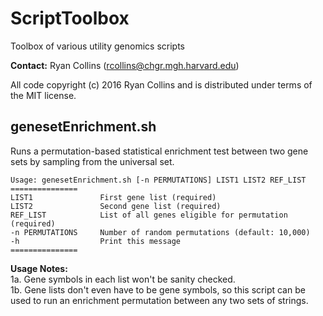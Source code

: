 # ScriptToolbox
Toolbox of various utility genomics scripts

**Contact:** Ryan Collins (rcollins@chgr.mgh.harvard.edu)

All code copyright (c) 2016 Ryan Collins and is distributed under terms of the MIT license.

## genesetEnrichment.sh  
Runs a permutation-based statistical enrichment test between two gene sets by sampling from the universal set.
```
Usage: genesetEnrichment.sh [-n PERMUTATIONS] LIST1 LIST2 REF_LIST
===============
LIST1               First gene list (required)
LIST2               Second gene list (required)
REF_LIST            List of all genes eligible for permutation (required)
-n PERMUTATIONS     Number of random permutations (default: 10,000)
-h                  Print this message
===============
```
**Usage Notes:**  
1a. Gene symbols in each list won't be sanity checked.  
1b. Gene lists don't even have to be gene symbols, so this script can be used to run an enrichment permutation between any two sets of strings.

